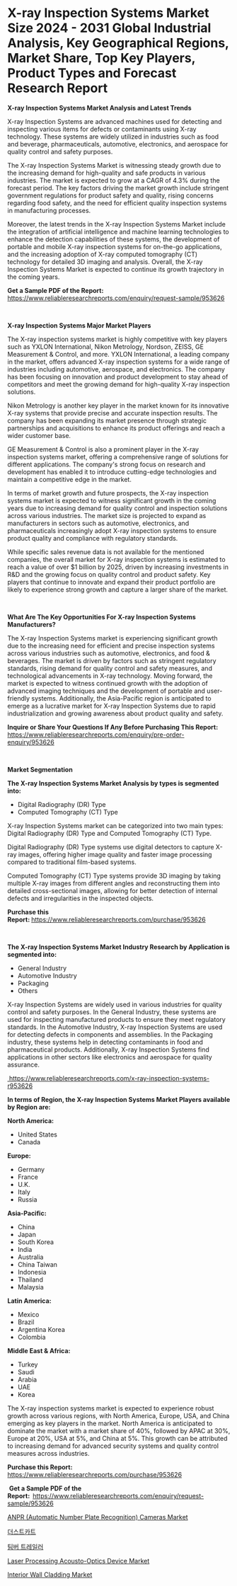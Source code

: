 <p><h1>X-ray Inspection Systems Market Size 2024 - 2031 Global Industrial Analysis, Key Geographical Regions, Market Share, Top Key Players, Product Types and Forecast Research Report</h1></p><p><strong>X-ray Inspection Systems Market Analysis and Latest Trends</strong></p>
<p><p>X-ray Inspection Systems are advanced machines used for detecting and inspecting various items for defects or contaminants using X-ray technology. These systems are widely utilized in industries such as food and beverage, pharmaceuticals, automotive, electronics, and aerospace for quality control and safety purposes.</p><p>The X-ray Inspection Systems Market is witnessing steady growth due to the increasing demand for high-quality and safe products in various industries. The market is expected to grow at a CAGR of 4.3% during the forecast period. The key factors driving the market growth include stringent government regulations for product safety and quality, rising concerns regarding food safety, and the need for efficient quality inspection systems in manufacturing processes.</p><p>Moreover, the latest trends in the X-ray Inspection Systems Market include the integration of artificial intelligence and machine learning technologies to enhance the detection capabilities of these systems, the development of portable and mobile X-ray inspection systems for on-the-go applications, and the increasing adoption of X-ray computed tomography (CT) technology for detailed 3D imaging and analysis. Overall, the X-ray Inspection Systems Market is expected to continue its growth trajectory in the coming years.</p></p>
<p><strong>Get a Sample PDF of the Report:&nbsp;</strong> <a href="https://www.reliableresearchreports.com/enquiry/request-sample/953626">https://www.reliableresearchreports.com/enquiry/request-sample/953626</a></p>
<p>&nbsp;</p>
<p><strong>X-ray Inspection Systems Major Market Players</strong></p>
<p><p>The X-ray inspection systems market is highly competitive with key players such as YXLON International, Nikon Metrology, Nordson, ZEISS, GE Measurement & Control, and more. YXLON International, a leading company in the market, offers advanced X-ray inspection systems for a wide range of industries including automotive, aerospace, and electronics. The company has been focusing on innovation and product development to stay ahead of competitors and meet the growing demand for high-quality X-ray inspection solutions.</p><p>Nikon Metrology is another key player in the market known for its innovative X-ray systems that provide precise and accurate inspection results. The company has been expanding its market presence through strategic partnerships and acquisitions to enhance its product offerings and reach a wider customer base.</p><p>GE Measurement & Control is also a prominent player in the X-ray inspection systems market, offering a comprehensive range of solutions for different applications. The company's strong focus on research and development has enabled it to introduce cutting-edge technologies and maintain a competitive edge in the market.</p><p>In terms of market growth and future prospects, the X-ray inspection systems market is expected to witness significant growth in the coming years due to increasing demand for quality control and inspection solutions across various industries. The market size is projected to expand as manufacturers in sectors such as automotive, electronics, and pharmaceuticals increasingly adopt X-ray inspection systems to ensure product quality and compliance with regulatory standards.</p><p>While specific sales revenue data is not available for the mentioned companies, the overall market for X-ray inspection systems is estimated to reach a value of over $1 billion by 2025, driven by increasing investments in R&D and the growing focus on quality control and product safety. Key players that continue to innovate and expand their product portfolio are likely to experience strong growth and capture a larger share of the market.</p></p>
<p>&nbsp;</p>
<p><strong>What Are The Key Opportunities For X-ray Inspection Systems Manufacturers?</strong></p>
<p><p>The X-ray Inspection Systems market is experiencing significant growth due to the increasing need for efficient and precise inspection systems across various industries such as automotive, electronics, and food & beverages. The market is driven by factors such as stringent regulatory standards, rising demand for quality control and safety measures, and technological advancements in X-ray technology. Moving forward, the market is expected to witness continued growth with the adoption of advanced imaging techniques and the development of portable and user-friendly systems. Additionally, the Asia-Pacific region is anticipated to emerge as a lucrative market for X-ray Inspection Systems due to rapid industrialization and growing awareness about product quality and safety.</p></p>
<p><strong>Inquire or Share Your Questions If Any Before Purchasing This Report:</strong> <a href="https://www.reliableresearchreports.com/enquiry/pre-order-enquiry/953626">https://www.reliableresearchreports.com/enquiry/pre-order-enquiry/953626</a></p>
<p>&nbsp;</p>
<p><strong>Market Segmentation</strong></p>
<p><strong>The X-ray Inspection Systems Market Analysis by types is segmented into:</strong></p>
<p><ul><li>Digital Radiography (DR) Type</li><li>Computed Tomography (CT) Type</li></ul></p>
<p><p>X-ray Inspection Systems market can be categorized into two main types: Digital Radiography (DR) Type and Computed Tomography (CT) Type. </p><p>Digital Radiography (DR) Type systems use digital detectors to capture X-ray images, offering higher image quality and faster image processing compared to traditional film-based systems.</p><p>Computed Tomography (CT) Type systems provide 3D imaging by taking multiple X-ray images from different angles and reconstructing them into detailed cross-sectional images, allowing for better detection of internal defects and irregularities in the inspected objects.</p></p>
<p><strong>Purchase this Report:&nbsp;</strong><a href="https://www.reliableresearchreports.com/purchase/953626">https://www.reliableresearchreports.com/purchase/953626</a></p>
<p>&nbsp;</p>
<p><strong>The X-ray Inspection Systems Market Industry Research by Application is segmented into:</strong></p>
<p><ul><li>General Industry</li><li>Automotive Industry</li><li>Packaging</li><li>Others</li></ul></p>
<p><p>X-ray Inspection Systems are widely used in various industries for quality control and safety purposes. In the General Industry, these systems are used for inspecting manufactured products to ensure they meet regulatory standards. In the Automotive Industry, X-ray Inspection Systems are used for detecting defects in components and assemblies. In the Packaging industry, these systems help in detecting contaminants in food and pharmaceutical products. Additionally, X-ray Inspection Systems find applications in other sectors like electronics and aerospace for quality assurance.</p></p>
<p><a href="https://www.reliableresearchreports.com/x-ray-inspection-systems-r953626">&nbsp;https://www.reliableresearchreports.com/x-ray-inspection-systems-r953626</a></p>
<p><strong>In terms of Region, the X-ray Inspection Systems Market Players available by Region are:</strong></p>
<p>
    <p> <strong> North America: </strong>
        <ul>
            <li>United States</li>
            <li>Canada</li>
        </ul>
        </p> 
    <p> <strong> Europe: </strong>
        <ul>
            <li>Germany</li>
            <li>France</li>
            <li>U.K.</li>
            <li>Italy</li>
            <li>Russia</li>
        </ul>
        </p> 
    <p> <strong> Asia-Pacific: </strong>
        <ul>
            <li>China</li>
            <li>Japan</li>
            <li>South Korea</li>
            <li>India</li>
            <li>Australia</li>
            <li>China Taiwan</li>
            <li>Indonesia</li>
            <li>Thailand</li>
            <li>Malaysia</li>
        </ul>
        </p> 
    <p> <strong> Latin America: </strong>
        <ul>
            <li>Mexico</li>
            <li>Brazil</li>
            <li>Argentina Korea</li>
            <li>Colombia</li>
        </ul>
        </p> 
    <p> <strong> Middle East & Africa: </strong>
        <ul>
            <li>Turkey</li>
            <li>Saudi</li>
            <li>Arabia</li>
            <li>UAE</li>
            <li>Korea</li>
        </ul>
    </p>
    </p>
<p><p>The X-ray inspection systems market is expected to experience robust growth across various regions, with North America, Europe, USA, and China emerging as key players in the market. North America is anticipated to dominate the market with a market share of 40%, followed by APAC at 30%, Europe at 20%, USA at 5%, and China at 5%. This growth can be attributed to increasing demand for advanced security systems and quality control measures across industries.</p></p>
<p><strong>Purchase this Report: </strong><a href="https://www.reliableresearchreports.com/purchase/953626">https://www.reliableresearchreports.com/purchase/953626</a></p>
<p>&nbsp;<strong>Get a Sample PDF of the Report:&nbsp;&nbsp;</strong><a href="https://www.reliableresearchreports.com/enquiry/request-sample/953626">https://www.reliableresearchreports.com/enquiry/request-sample/953626</a></p>
<p><strong></strong></p>
<p><p><a href="https://github.com/indrystar/Market-Research-Report-List-3/blob/main/anpr-automatic-number-plate-recognition-cameras-market.md">ANPR (Automatic Number Plate Recognition) Cameras Market</a></p><p><a href="https://github.com/rsg307664904/Market-Research-Report-List-1/blob/main/126763735757.md">더스트카트</a></p><p><a href="https://github.com/PercyHagernes9778/Market-Research-Report-List-1/blob/main/871696335758.md">팀버 트레일러</a></p><p><a href="https://github.com/josesg55/Market-Research-Report-List-2/blob/main/laser-processing-acousto-optics-device-market.md">Laser Processing Acousto-Optics Device Market</a></p><p><a href="https://issuu.com/reportprime-2/docs/interior-wall-cladding-market-size-2030.pptx">Interior Wall Cladding Market</a></p></p>